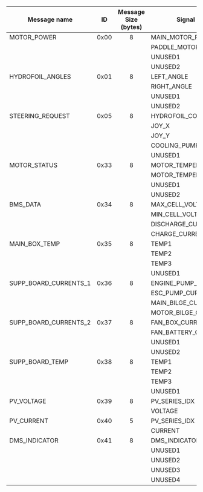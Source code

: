 |Message name|ID|Message Size (bytes)|Signal name|Unit|Format|Size (bits)|Scaling|Offset|Min|Max|Comment|Tested|
|---|:---:|:---:|---|---|:---:|:---:|:---:|:---:|:---:|:---:|---|---|
|MOTOR_POWER|0x00|8|MAIN_MOTOR_POT|%|1-|16|0.1|0|-100|100|||
||||PADDLE_MOTOR_POT|%|1-|16|0.1|0|-100|100|||
||||UNUSED1||1-|16|1|0|0|1|||
||||UNUSED2||1-|16|1|0|0|1|||
|HYDROFOIL_ANGLES|0x01|8|LEFT_ANGLE||1-|16|0.01|0|-10|10|||
||||RIGHT_ANGLE||1-|16|0.01|0|-10|10|||
||||UNUSED1||1-|16|1|0|0|1|||
||||UNUSED2||1-|16|1|0|0|1|||
|STEERING_REQUEST|0x05|8|HYDROFOIL_CONTROL_MODE||1+|8|1|0|0|2|AUTOMATIC/MANUAL_LINEAR_SPLINE_MIXER/MANUAL_ROLL_PID||
||||JOY_X||1+|16|1|0|0|4000|||
||||JOY_Y||1+|16|1|0|0|4000|||
||||COOLING_PUMP||1+|8|1|0|0|2|OFF/ON/AUTO||
||||UNUSED1||1-|16|1|0|0|1|||
|MOTOR_STATUS|0x33|8|MOTOR_TEMPERATURE_1|C|1+|16|1|0|0|200|||
||||MOTOR_TEMPERATURE_2|C|1+|16|1|0|0|200|||
||||UNUSED1||1-|16|1|0|0|1|||
||||UNUSED2||1-|16|1|0|0|1|||
|BMS_DATA|0x34|8|MAX_CELL_VOLTAGE|V|1+|16|0.0001|0|0|5|||
||||MIN_CELL_VOLTAGE|V|1+|16|0.0001|0|0|5|||
||||DISCHARGE_CURRENT|A|1+|16|0.01|0|-20|500|||
||||CHARGE_CURRENT|A|1+|16|0.01|0|0|100|||
|MAIN_BOX_TEMP|0x35|8|TEMP1|C|1+|16|0.01|0|0|200|||
||||TEMP2|C|1+|16|0.01|0|0|200|||
||||TEMP3|C|1+|16|0.01|0|0|200|||
||||UNUSED1||1-|16|1|0|0|1|||
|SUPP_BOARD_CURRENTS_1|0x36|8|ENGINE_PUMP_CURRENT|A|1+|16|0.001|0|0|5|||
||||ESC_PUMP_CURRENT|A|1+|16|0.001|0|0|5|||
||||MAIN_BILGE_CURRENT|A|1+|16|0.001|0|0|5|||
||||MOTOR_BILGE_CURRENT|A|1+|16|0.001|0|0|5|||
|SUPP_BOARD_CURRENTS_2|0x37|8|FAN_BOX_CURRENT|A|1+|16|0.001|0|0|5|||
||||FAN_BATTERY_CURRENT|A|1+|16|0.001|0|0|5|||
||||UNUSED1||1-|16|1|0|0|1|||
||||UNUSED2||1-|16|1|0|0|1|||
|SUPP_BOARD_TEMP|0x38|8|TEMP1|C|1+|16|1|0|0|200|||
||||TEMP2|C|1+|16|1|0|0|200|||
||||TEMP3|C|1+|16|1|0|0|200|||
||||UNUSED1||1-|16|1|0|0|1|||
|PV_VOLTAGE|0x39|8|PV_SERIES_IDX||1+|8|1|0|0|7|||
||||VOLTAGE|mV|1+|32|1|0|0|60000|||
|PV_CURRENT|0x40|5|PV_SERIES_IDX||1+|8|1|0|0|7|||
||||CURRENT|mA|1-|32|1|0|-4000|6000|||
|DMS_INDICATOR|0x41|8|DMS_INDICATOR||1+|8|1|0|0|1|UNPLUGGED/PLUGGED||
||||UNUSED1||1-|8|1|0|0|1|||
||||UNUSED2||1-|16|1|0|0|1|||
||||UNUSED3||1-|16|1|0|0|1|||
||||UNUSED4||1-|16|1|0|0|1|||
